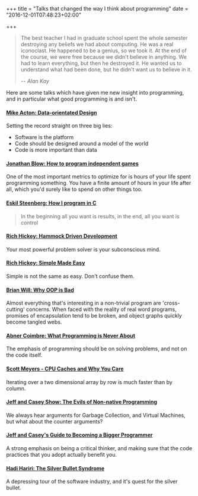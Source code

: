 +++
title = "Talks that changed the way I think about programming"
date = "2016-12-01T07:48:23+02:00"

+++

> The best teacher I had in graduate school spent the whole semester destroying
> any beliefs we had about computing. He was a real iconoclast. He happened to
> be a genius, so we took it. At the end of the course, we were free because
> we didn't believe in anything. We had to learn everything, but then he
> destroyed it. He wanted us to understand what had been done, but he didn't
> want us to believe in it. 
>
> -- <cite>Alan Kay</cite>

Here are some talks which have given me new insight into programming, and in
particular what good programming is and isn't.

#### [Mike Acton: Data-orientated Design](https://www.youtube.com/watch?v=rX0ItVEVjHc&t=1306s) 

Setting the record straight on three big lies: 

- Software is the platform
- Code should be designed around a model of the world
- Code is more important than data

#### [Jonathan Blow: How to program independent games](https://www.youtube.com/watch?v=JjDsP5n2kSM&t=2169s)

One of the most important metrics to optimize for is hours of your life spent
programming something. You have a finite amount of hours in your life after all,
which you'd surely like to spend on other things too.

#### [Eskil Steenberg: How I program in C](https://www.youtube.com/watch?v=443UNeGrFoM&t=21s)

> In the beginning all you want is results, in the end, all you want is control

#### [Rich Hickey: Hammock Driven Development](https://www.youtube.com/watch?v=f84n5oFoZBc)

Your most powerful problem solver is your subconscious mind.

#### [Rich Hickey: Simple Made Easy](https://www.youtube.com/watch?v=rI8tNMsozo0)

Simple is not the same as easy. Don't confuse them.

#### [Brian Will: Why OOP is Bad](https://www.youtube.com/watch?v=QM1iUe6IofM)

Almost everything that's interesting in a non-trivial program are
'cross-cutting' concerns. When faced with the reality of real word programs,
promises of encapsulation tend to be broken, and object graphs quickly become
tangled webs.

#### [Abner Coimbre: What Programming is Never About](https://www.youtube.com/watch?v=Lzc3HcIgXis)

The emphasis of programming should be on solving problems, and not on the code itself.

#### [Scott Meyers - CPU Caches and Why You Care](https://www.youtube.com/watch?v=WDIkqP4JbkE&t=3842s)

Iterating over a two dimensional array by row is much faster than by column.

#### [Jeff and Casey Show: The Evils of Non-native Programming](https://www.youtube.com/watch?v=tK50z_gUpZI)

We always hear arguments for Garbage Collection, and Virtual Machines, but what about the counter arguments?

#### [Jeff and Casey's Guide to Becoming a Bigger Programmer](https://mollyrocket.com/jacs/jacs_0004_0016.html)

A strong emphasis on being a critical thinker, and making sure that the code practices that you adopt actually benefit you.

#### [Hadi Hariri: The Silver Bullet Syndrome](https://www.youtube.com/watch?v=3wyd6J3yjcs)

A depressing tour of the software industry, and it's quest for the silver bullet.
